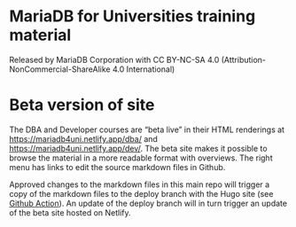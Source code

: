 # MariaDB for Universities training material 
Released by MariaDB Corporation with CC BY-NC-SA 4.0 (Attribution-NonCommercial-ShareAlike 4.0 International)

# Beta version of site

The DBA and Developer courses are “beta live” in their HTML renderings at https://mariadb4uni.netlify.app/dba/ and https://mariadb4uni.netlify.app/dev/. The beta site makes it possible to browse the material in a more readable format with overviews. The right menu has links to edit the source markdown files in Github.

Approved changes to the markdown files in this main repo will trigger a copy of the markdown files to the deploy branch with the Hugo site (see [Github Action](https://github.com/MariaDB/mariadb-for-universities/actions/workflows/copy-dba-content.yml)). An update of the deploy branch will in turn trigger an update of the beta site hosted on Netlify. 
